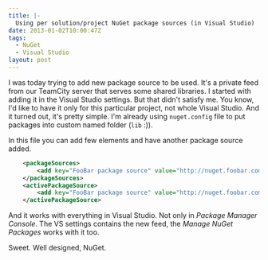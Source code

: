 ```yaml
---
title: |-
  Using per solution/project NuGet package sources (in Visual Studio)
date: 2013-01-02T10:00:47Z
tags:
  - NuGet
  - Visual Studio
layout: post
---
```

I was today trying to add new package source to be used. It's a private feed from our TeamCity server that serves some shared libraries. I started with adding it in the Visual Studio settings. But that didn't satisfy me. You know, I'd like to have it only for this particular project, not whole Visual Studio. And it turned out, it's pretty simple. I'm already using `nuget.config` file to put packages into custom named folder (`lib` :)).

<!-- excerpt -->

In this file you can add few elements and have another package source added.

```xml
	<packageSources>
		<add key="FooBar package source" value="http://nuget.foobar.com/feed/" />
	</packageSources>
	<activePackageSource>
		<add key="FooBar package source" value="http://nuget.foobar.com/feed/" />
	</activePackageSource>
```

And it works with everything in Visual Studio. Not only in _Package Manager Console_. The VS settings contains the new feed, the _Manage NuGet Packages_ works with it too.

Sweet. Well designed, NuGet.